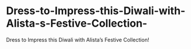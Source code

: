 # Dress-to-Impress-this-Diwali-with-Alista-s-Festive-Collection-
Dress to Impress this Diwali with Alista’s Festive Collection!
